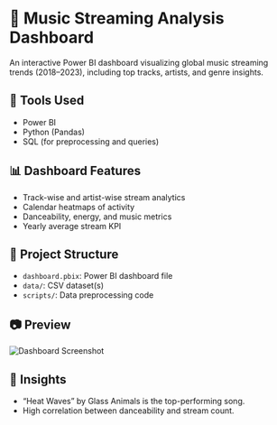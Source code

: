 # 🎵 Music Streaming Analysis Dashboard

An interactive Power BI dashboard visualizing global music streaming trends (2018–2023), including top tracks, artists, and genre insights.

## 🔧 Tools Used
- Power BI
- Python (Pandas)
- SQL (for preprocessing and queries)

## 📊 Dashboard Features
- Track-wise and artist-wise stream analytics
- Calendar heatmaps of activity
- Danceability, energy, and music metrics
- Yearly average stream KPI

## 📁 Project Structure
- `dashboard.pbix`: Power BI dashboard file
- `data/`: CSV dataset(s)
- `scripts/`: Data preprocessing code

## 📷 Preview
![Dashboard Screenshot]()

## 🧠 Insights
- “Heat Waves” by Glass Animals is the top-performing song.
- High correlation between danceability and stream count.
